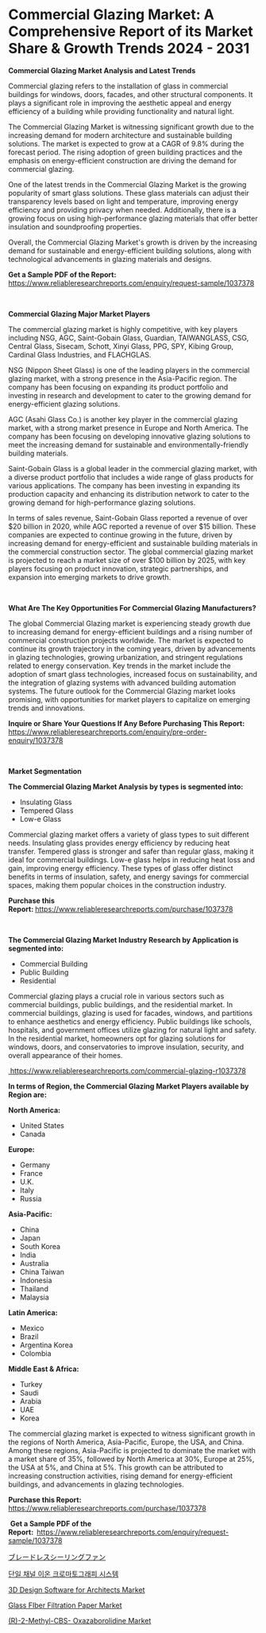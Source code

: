 <p><h1>Commercial Glazing Market: A Comprehensive Report of its Market Share & Growth Trends 2024 - 2031</h1></p><p><strong>Commercial Glazing Market Analysis and Latest Trends</strong></p>
<p><p>Commercial glazing refers to the installation of glass in commercial buildings for windows, doors, facades, and other structural components. It plays a significant role in improving the aesthetic appeal and energy efficiency of a building while providing functionality and natural light.</p><p>The Commercial Glazing Market is witnessing significant growth due to the increasing demand for modern architecture and sustainable building solutions. The market is expected to grow at a CAGR of 9.8% during the forecast period. The rising adoption of green building practices and the emphasis on energy-efficient construction are driving the demand for commercial glazing.</p><p>One of the latest trends in the Commercial Glazing Market is the growing popularity of smart glass solutions. These glass materials can adjust their transparency levels based on light and temperature, improving energy efficiency and providing privacy when needed. Additionally, there is a growing focus on using high-performance glazing materials that offer better insulation and soundproofing properties.</p><p>Overall, the Commercial Glazing Market's growth is driven by the increasing demand for sustainable and energy-efficient building solutions, along with technological advancements in glazing materials and designs.</p></p>
<p><strong>Get a Sample PDF of the Report:&nbsp;</strong> <a href="https://www.reliableresearchreports.com/enquiry/request-sample/1037378">https://www.reliableresearchreports.com/enquiry/request-sample/1037378</a></p>
<p>&nbsp;</p>
<p><strong>Commercial Glazing Major Market Players</strong></p>
<p><p>The commercial glazing market is highly competitive, with key players including NSG, AGC, Saint-Gobain Glass, Guardian, TAIWANGLASS, CSG, Central Glass, Sisecam, Schott, Xinyi Glass, PPG, SPY, Kibing Group, Cardinal Glass Industries, and FLACHGLAS.</p><p>NSG (Nippon Sheet Glass) is one of the leading players in the commercial glazing market, with a strong presence in the Asia-Pacific region. The company has been focusing on expanding its product portfolio and investing in research and development to cater to the growing demand for energy-efficient glazing solutions.</p><p>AGC (Asahi Glass Co.) is another key player in the commercial glazing market, with a strong market presence in Europe and North America. The company has been focusing on developing innovative glazing solutions to meet the increasing demand for sustainable and environmentally-friendly building materials.</p><p>Saint-Gobain Glass is a global leader in the commercial glazing market, with a diverse product portfolio that includes a wide range of glass products for various applications. The company has been investing in expanding its production capacity and enhancing its distribution network to cater to the growing demand for high-performance glazing solutions.</p><p>In terms of sales revenue, Saint-Gobain Glass reported a revenue of over $20 billion in 2020, while AGC reported a revenue of over $15 billion. These companies are expected to continue growing in the future, driven by increasing demand for energy-efficient and sustainable building materials in the commercial construction sector. The global commercial glazing market is projected to reach a market size of over $100 billion by 2025, with key players focusing on product innovation, strategic partnerships, and expansion into emerging markets to drive growth.</p></p>
<p>&nbsp;</p>
<p><strong>What Are The Key Opportunities For Commercial Glazing Manufacturers?</strong></p>
<p><p>The global Commercial Glazing market is experiencing steady growth due to increasing demand for energy-efficient buildings and a rising number of commercial construction projects worldwide. The market is expected to continue its growth trajectory in the coming years, driven by advancements in glazing technologies, growing urbanization, and stringent regulations related to energy conservation. Key trends in the market include the adoption of smart glass technologies, increased focus on sustainability, and the integration of glazing systems with advanced building automation systems. The future outlook for the Commercial Glazing market looks promising, with opportunities for market players to capitalize on emerging trends and innovations.</p></p>
<p><strong>Inquire or Share Your Questions If Any Before Purchasing This Report:</strong> <a href="https://www.reliableresearchreports.com/enquiry/pre-order-enquiry/1037378">https://www.reliableresearchreports.com/enquiry/pre-order-enquiry/1037378</a></p>
<p>&nbsp;</p>
<p><strong>Market Segmentation</strong></p>
<p><strong>The Commercial Glazing Market Analysis by types is segmented into:</strong></p>
<p><ul><li>Insulating Glass</li><li>Tempered Glass</li><li>Low-e Glass</li></ul></p>
<p><p>Commercial glazing market offers a variety of glass types to suit different needs. Insulating glass provides energy efficiency by reducing heat transfer. Tempered glass is stronger and safer than regular glass, making it ideal for commercial buildings. Low-e glass helps in reducing heat loss and gain, improving energy efficiency. These types of glass offer distinct benefits in terms of insulation, safety, and energy savings for commercial spaces, making them popular choices in the construction industry.</p></p>
<p><strong>Purchase this Report:&nbsp;</strong><a href="https://www.reliableresearchreports.com/purchase/1037378">https://www.reliableresearchreports.com/purchase/1037378</a></p>
<p>&nbsp;</p>
<p><strong>The Commercial Glazing Market Industry Research by Application is segmented into:</strong></p>
<p><ul><li>Commercial Building</li><li>Public Building</li><li>Residential</li></ul></p>
<p><p>Commercial glazing plays a crucial role in various sectors such as commercial buildings, public buildings, and the residential market. In commercial buildings, glazing is used for facades, windows, and partitions to enhance aesthetics and energy efficiency. Public buildings like schools, hospitals, and government offices utilize glazing for natural light and safety. In the residential market, homeowners opt for glazing solutions for windows, doors, and conservatories to improve insulation, security, and overall appearance of their homes.</p></p>
<p><a href="https://www.reliableresearchreports.com/commercial-glazing-r1037378">&nbsp;https://www.reliableresearchreports.com/commercial-glazing-r1037378</a></p>
<p><strong>In terms of Region, the Commercial Glazing Market Players available by Region are:</strong></p>
<p>
    <p> <strong> North America: </strong>
        <ul>
            <li>United States</li>
            <li>Canada</li>
        </ul>
        </p> 
    <p> <strong> Europe: </strong>
        <ul>
            <li>Germany</li>
            <li>France</li>
            <li>U.K.</li>
            <li>Italy</li>
            <li>Russia</li>
        </ul>
        </p> 
    <p> <strong> Asia-Pacific: </strong>
        <ul>
            <li>China</li>
            <li>Japan</li>
            <li>South Korea</li>
            <li>India</li>
            <li>Australia</li>
            <li>China Taiwan</li>
            <li>Indonesia</li>
            <li>Thailand</li>
            <li>Malaysia</li>
        </ul>
        </p> 
    <p> <strong> Latin America: </strong>
        <ul>
            <li>Mexico</li>
            <li>Brazil</li>
            <li>Argentina Korea</li>
            <li>Colombia</li>
        </ul>
        </p> 
    <p> <strong> Middle East & Africa: </strong>
        <ul>
            <li>Turkey</li>
            <li>Saudi</li>
            <li>Arabia</li>
            <li>UAE</li>
            <li>Korea</li>
        </ul>
    </p>
    </p>
<p><p>The commercial glazing market is expected to witness significant growth in the regions of North America, Asia-Pacific, Europe, the USA, and China. Among these regions, Asia-Pacific is projected to dominate the market with a market share of 35%, followed by North America at 30%, Europe at 25%, the USA at 5%, and China at 5%. This growth can be attributed to increasing construction activities, rising demand for energy-efficient buildings, and advancements in glazing technologies.</p></p>
<p><strong>Purchase this Report: </strong><a href="https://www.reliableresearchreports.com/purchase/1037378">https://www.reliableresearchreports.com/purchase/1037378</a></p>
<p>&nbsp;<strong>Get a Sample PDF of the Report:&nbsp;&nbsp;</strong><a href="https://www.reliableresearchreports.com/enquiry/request-sample/1037378">https://www.reliableresearchreports.com/enquiry/request-sample/1037378</a></p>
<p><strong></strong></p>
<p><p><a href="https://medium.com/@byroalenzuela76845/%E3%83%96%E3%83%AC%E3%83%BC%E3%83%89%E3%83%AC%E3%82%B9%E3%82%B7%E3%83%BC%E3%83%AA%E3%83%B3%E3%82%B0%E3%83%95%E3%82%A1%E3%83%B3%E3%81%AE%E5%B8%82%E5%A0%B4%E3%82%B7%E3%82%A7%E3%82%A2%E3%81%AE%E9%80%B2%E5%8C%96%E3%81%A8%E5%B8%82%E5%A0%B4%E6%88%90%E9%95%B7%E3%83%88%E3%83%AC%E3%83%B3%E3%83%892024%E5%B9%B4%E3%81%8B%E3%82%892031%E5%B9%B4%E3%81%BE%E3%81%A7-e5481c232668">ブレードレスシーリングファン</a></p><p><a href="https://medium.com/@simeonbode1/%EC%8B%B1%EA%B8%80-%EC%B1%84%EB%84%90-%EC%9D%B4%EC%98%A8-%ED%81%AC%EB%A1%9C%EB%A7%88%ED%86%A0%EA%B7%B8%EB%9E%98%ED%94%BC-%EC%8B%9C%EC%8A%A4%ED%85%9C-%EC%8B%9C%EC%9E%A5-%EC%8B%9C%EC%9E%A5-%EC%A0%90%EC%9C%A0%EC%9C%A8-%EC%8B%9C%EC%9E%A5-%EB%8F%99%ED%96%A5-%EB%B0%8F-%EB%AF%B8%EB%9E%98-%EC%84%B1%EC%9E%A5-%ED%83%90%EC%83%89-51bb759b9c2d">단일 채널 이온 크로마토그래피 시스템</a></p><p><a href="https://github.com/gracielawharr/Market-Research-Report-List-2/blob/main/3d-design-software-for-architects-market.md">3D Design Software for Architects Market</a></p><p><a href="https://www.linkedin.com/pulse/global-glass-fiber-filtration-paper-market-trends-insights-qrihc?trackingId=mPJk5z7NWDdGFz8jRE%2FC8A%3D%3D">Glass FIber Filtration Paper Market</a></p><p><a href="https://www.linkedin.com/pulse/global-r-2-methyl-cbs-oxazaborolidine-market-size-trends-djdpc?trackingId=HY8%2BCPb5R6crNFEwJH%2FeeQ%3D%3D">(R)-2-Methyl-CBS- Oxazaborolidine Market</a></p></p>